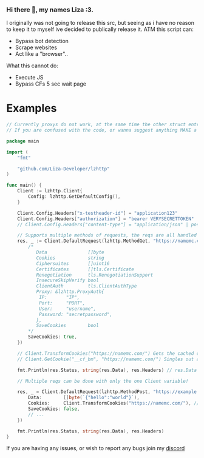 ### Hi there 👋, my names Liza :3.
I originally was not going to release this src, but seeing as i have no reason to keep it to myself ive decided to publically release it.
ATM this script can:
- Bypass bot detection
- Scrape websites
- Act like a "browser"..

What this cannot do:
- Execute JS
- Bypass CFs 5 sec wait page

# Examples
```go
// Currently proxys do not work, at the same time the other struct entrys for the ReqConfig is experimental, i also am unsure if CONNECT works.
// If you are confused with the code, or wanna suggest anything MAKE a pull request or post a issue message.

package main

import (
	"fmt"

	"github.com/Liza-Developer/lzhttp"
)

func main() {
	Client := lzhttp.Client{
		Config: lzhttp.GetDefaultConfig(),
	}

	Client.Config.Headers["x-testheader-id"] = "application123"
	Client.Config.Headers["authorization"] = "bearer VERYSECRETTOKEN"
	// Client.Config.Headers["content-type"] = "application/json" | post req etc.

	// Supports multiple methods of requests, the reqs are all handled under one function.
	res, _ := Client.DefaultRequest(lzhttp.MethodGet, "https://namemc.com/", lzhttp.ReqConfig{ // "GET"
		/*
		   Data               []byte
		   Cookies            string
		   Ciphersuites       []uint16
		   Certificates       []tls.Certificate
		   Renegotiation      tls.RenegotiationSupport
		   InsecureSkipVerify bool
		   ClientAuth         tls.ClientAuthType
		   Proxy: &lzhttp.ProxyAuth{
			IP:       "IP",
			Port:     "PORT",
			User:     "username",
			Password: "secretpassword",
		   },
		   SaveCookies        bool
		*/
		SaveCookies: true,
	})

	// Client.TransformCookies("https://namemc.com/") Gets the cached cookies from the previous request.
	// Client.GetCookie("__cf_bm", "https://namemc.com/") Singles out a cookie and returns only that value.

	fmt.Println(res.Status, string(res.Data), res.Headers) // res.Data = []byte

	// Multiple reqs can be done with only the one Client variable!

	res, _ = Client.DefaultRequest(lzhttp.MethodPost, "https://example.post/api/v2/test", lzhttp.ReqConfig{ // "POST"
		Data:        []byte(`{"hello":"world"}`),
		Cookies:     Client.TransformCookies("https://namemc.com/"), // Transform cookies gets all the cached cookies in the url and organizes them.
		SaveCookies: false,
		// ...
	})

	fmt.Println(res.Status, string(res.Data), res.Headers)
}
```

If you are having any issues, or wish to report any bugs join my [discord](https://discord.gg/a8EQ97ZfgK)
